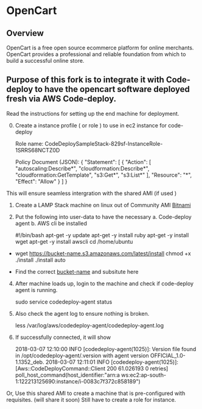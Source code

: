 # OpenCart

## Overview

OpenCart is a free open source ecommerce platform for online merchants. OpenCart provides a professional and reliable foundation from which to build a successful online store.

## Purpose of this fork is to integrate it with  Code-deploy to have the opencart software deployed fresh via AWS Code-deploy.  

Read the instructions for setting up the end machine for deployment.

 0. Create a instance profile ( or role ) to use in ec2 instance for code-deploy

     Role name: CodeDeploySampleStack-829sf-InstanceRole-1SRRS68NCTZ0D
	 
	 Policy Document (JSON):
	 {
		"Statement": [
			{
				"Action": [
					"autoscaling:Describe*",
					"cloudformation:Describe*",
					"cloudformation:GetTemplate",
					"s3:Get*",
					"s3:List*"
				],
				"Resource": "*",
				"Effect": "Allow"
			}
		]
	}
	 
This will ensure seamless intergration with the shared AMI (if used )
	 
 1. Create a LAMP Stack machine on linux out of Community AMI [Bitnami](https://docs.bitnami.com/aws/infrastructure/lamp/)
 2. Put the following into user-data to have the necessary 
    a. Code-deploy agent 
	b. AWS cli be installed 
	
	#!/bin/bash
	apt-get -y update
	apt-get -y install ruby
    apt-get -y install wget
	apt-get -y install awscli
	cd /home/ubuntu
*	wget https://bucket-name.s3.amazonaws.com/latest/install
	chmod +x ./install
	./install auto

* Find the correct [bucket-name](https://docs.aws.amazon.com/codedeploy/latest/userguide/resource-kit.html#resource-kit-bucket-names) and subsitute here 	
 4. After machine loads up, login to the machine and check if code-deploy agent is running.
	
	sudo service codedeploy-agent status
	
 5. Also check the agent log to ensure nothing is broken.
 
    less /var/log/aws/codedeploy-agent/codedeploy-agent.log
	
 6. If successfully connected, it will show 
 
     2018-03-07 12:10:00 INFO  [codedeploy-agent(1025)]: Version file found in /opt/codedeploy-agent/.version with agent version OFFICIAL_1.0-1.1352_deb.
2018-03-07 12:11:01 INFO  [codedeploy-agent(1025)]: [Aws::CodeDeployCommand::Client 200 61.026193 0 retries] poll_host_command(host_identifier:"arn:a
ws:ec2:ap-south-1:122213125690:instance/i-0083c7f372c858189")

Or,
Use this shared AMI to create a machine that is pre-configured with requisites. (will share it soon)
Still have to create a role for instance. 

